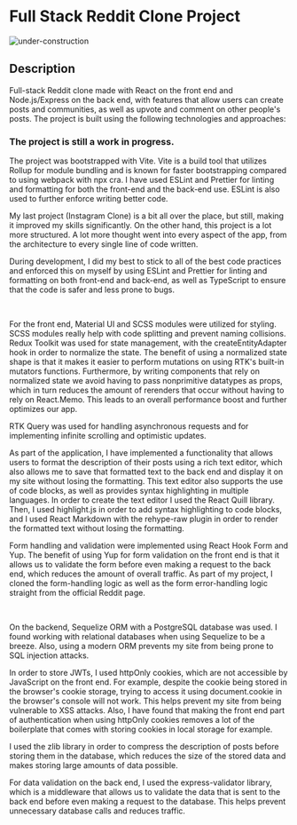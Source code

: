 # Full Stack Reddit Clone Project

![under-construction](https://cdn.pixabay.com/photo/2017/10/26/17/51/under-construction-2891888__480.jpg)

## Description

Full-stack Reddit clone made with React on the front end and Node.js/Express on the back end, with features that allow users can create posts and communities, as well as upvote and comment on other people's posts. The project is built using the following technologies and approaches:

### The project is still a work in progress.

The project was bootstrapped with Vite. Vite is a build tool that utilizes Rollup for module bundling and is known for faster bootstrapping compared to using webpack with npx cra.
I have used ESLint and Prettier for linting and formatting for both the front-end and the back-end use. ESLint is also used to further enforce writing better code.

My last project (Instagram Clone) is a bit all over the place, but still, making it improved my skills significantly.
On the other hand, this project is a lot more structured. A lot more thought went into every aspect of the app, from the architecture to every single line of code written.

During development, I did my best to stick to all of the best code practices and enforced this on myself by using ESLint and Prettier for linting and formatting on both front-end and back-end, as well as TypeScript to ensure that the code is safer and less prone to bugs.

<br/>

For the front end, Material UI and SCSS modules were utilized for styling. SCSS modules really help with code splitting and prevent naming collisions. Redux Toolkit was used for state management, with the createEntityAdapter hook in order to normalize the state. The benefit of using a normalized state shape is that it makes it easier to perform mutations on using RTK's built-in mutators functions. Furthermore, by writing components that rely on normalized state we avoid having to pass nonprimitive datatypes as props, which in turn reduces the amount of rerenders that occur without having to rely on React.Memo. This leads to an overall performance boost and further optimizes our app.

RTK Query was used for handling asynchronous requests and for implementing infinite scrolling and optimistic updates.

As part of the application, I have implemented a functionality that allows users to format the description of their posts using a rich text editor, which also allows me to save that formatted text to the back end and display it on my site without losing the formatting. This text editor also supports the use of code blocks, as well as provides syntax highlighting in multiple languages. In order to create the text editor I used the React Quill library. Then, I used highlight.js in order to add syntax highlighting to code blocks, and I used React Markdown with the rehype-raw plugin in order to render the formatted text without losing the formatting.

Form handling and validation were implemented using React Hook Form and Yup. The benefit of using Yup for form validation on the front end is that it allows us to validate the form before even making a request to the back end, which reduces the amount of overall traffic. As part of my project, I cloned the form-handling logic as well as the form error-handling logic straight from the official Reddit page.

<br/>

On the backend, Sequelize ORM with a PostgreSQL database was used. I found working with relational databases when using Sequelize to be a breeze. Also, using a modern ORM prevents my site from being prone to SQL injection attacks.

In order to store JWTs, I used httpOnly cookies, which are not accessible by JavaScript on the front end. For example, despite the cookie being stored in the browser's cookie storage, trying to access it using document.cookie in the browser's console will not work. This helps prevent my site from being vulnerable to XSS attacks. Also, I have found that making the front end part of authentication when using httpOnly cookies removes a lot of the boilerplate that comes with storing cookies in local storage for example.

I used the zlib library in order to compress the description of posts before storing them in the database, which reduces the size of the stored data and makes storing large amounts of data possible.

For data validation on the back end, I used the express-validator library, which is a middleware that allows us to validate the data that is sent to the back end before even making a request to the database. This helps prevent unnecessary database calls and reduces traffic.
